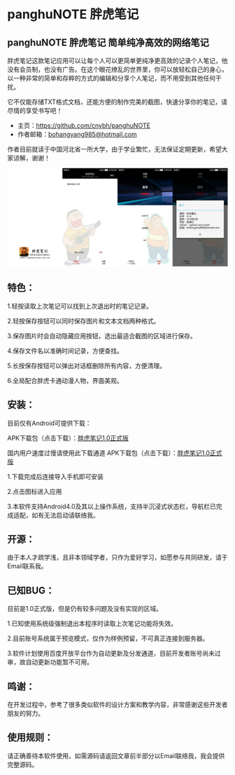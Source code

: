 # panghuNOTE 胖虎笔记
panghuNOTE 胖虎笔记 简单纯净高效的网络笔记
----------------------------------------

胖虎笔记这款笔记应用可以让每个人可以更简单更纯净更高效的记录个人笔记，他没有会员制，也没有广告。在这个眼花缭乱的世界里，你可以放轻松自己的身心，以一种非常的简单和存粹的方式的编辑和分享个人笔记，而不用受到其他任何干扰。

它不仅能存储TXT格式文档，还能方便的制作完美的截图，快速分享你的笔记，请尽情的享受书写吧！

* 主页：https://github.com/cnybh/panghuNOTE   
* 作者邮箱：bohangyang985@hotmail.com

作者目前就读于中国河北省一所大学，由于学业繁忙，无法保证定期更新，希望大家谅解，谢谢！

![image](https://github.com/cnybh/panghuNOTE/blob/master/view.png)

 特色：
------
1.轻按读取上次笔记可以找到上次退出时的笔记记录。

2.轻按保存按钮可以同时保存图片和文本文档两种格式。

3.保存图片时会自动隐藏应用按钮，选出最适合截图的区域进行保存。

4.保存文件名以准确时间记录，方便查找。

5.长按保存按钮可以弹出对话框删除所有内容，方便清理。

6.全局配合胖虎卡通动漫人物，界面美观。

 安装：
 -----
 目前仅有Android可提供下载：
 
 APK下载包（点击下载）：[胖虎笔记1.0正式版](https://github.com/cnybh/panghuNOTE/raw/master/%E8%83%96%E8%99%8E%E7%AC%94%E8%AE%B01.0%E6%AD%A3%E5%BC%8F%E7%89%88.apk)
 
 国内用户速度过慢请使用此下载通道 APK下载包（点击下载）：[胖虎笔记1.0正式版](https://coding.net/u/CNybh/p/panghuNOTE/git/blob/master/%E8%83%96%E8%99%8E%E7%AC%94%E8%AE%B01.0%E6%AD%A3%E5%BC%8F%E7%89%88.apk)
 
 1.下载完成后连接导入手机即可安装
 
 2.点击图标进入应用
 
 3.本软件支持Android4.0及其以上操作系统，支持半沉浸式状态栏，导航栏已完成适配，如有无法启动请联络我。
 
 开源：
 -----
 由于本人才疏学浅，且非本领域学者，只作为爱好学习，如愿参与共同研发，请于Email联系我。
 
 已知BUG：
 --------
 目前是1.0正式版，但是仍有较多问题及没有实现的区域。
 
 1.已知使用系统级强制退出本程序时读取上次笔记功能将失效。
 
 2.目前账号系统属于预览模式，仅作为样例预留，不可真正连接到服务器。
 
 3.软件计划使用百度开放平台作为自动更新及分发通道，目前开发者账号尚未过审，故自动更新功能暂不可用。
 
 鸣谢：
 ------
 在开发过程中，参考了很多类似软件的设计方案和教学内容，非常感谢这些开发者朋友的努力。
 
 使用规则：
 ---------
 请正确善待本软件使用，如需源码请返回文章前半部分以Email联络我，我会提供完整源码。
 
 
 
